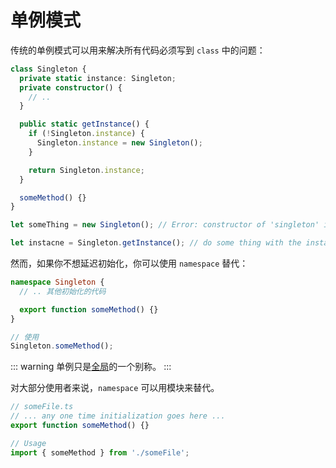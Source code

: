 # 单例模式

传统的单例模式可以用来解决所有代码必须写到 `class` 中的问题：

```ts
class Singleton {
  private static instance: Singleton;
  private constructor() {
    // ..
  }

  public static getInstance() {
    if (!Singleton.instance) {
      Singleton.instance = new Singleton();
    }

    return Singleton.instance;
  }

  someMethod() {}
}

let someThing = new Singleton(); // Error: constructor of 'singleton' is private

let instacne = Singleton.getInstance(); // do some thing with the instance
```

然而，如果你不想延迟初始化，你可以使用 `namespace` 替代：

```ts
namespace Singleton {
  // .. 其他初始化的代码

  export function someMethod() {}
}

// 使用
Singleton.someMethod();
```

::: warning
单例只是[全局](https://stackoverflow.com/questions/137975/what-is-so-bad-about-singletons/142450#142450)的一个别称。
:::

对大部分使用者来说，`namespace` 可以用模块来替代。

```ts
// someFile.ts
// ... any one time initialization goes here ...
export function someMethod() {}

// Usage
import { someMethod } from './someFile';
```
